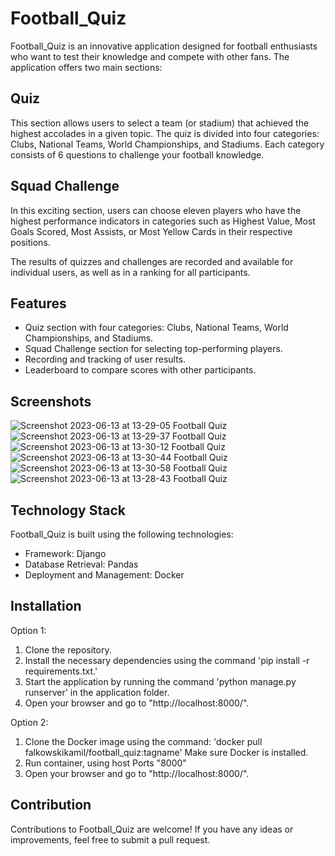 # Football_Quiz

Football_Quiz is an innovative application designed for football enthusiasts who want to test their knowledge and compete with other fans. The application offers two main sections:

## Quiz

This section allows users to select a team (or stadium) that achieved the highest accolades in a given topic. The quiz is divided into four categories: Clubs, National Teams, World Championships, and Stadiums. Each category consists of 6 questions to challenge your football knowledge.

## Squad Challenge

In this exciting section, users can choose eleven players who have the highest performance indicators in categories such as Highest Value, Most Goals Scored, Most Assists, or Most Yellow Cards in their respective positions.

The results of quizzes and challenges are recorded and available for individual users, as well as in a ranking for all participants.

## Features

- Quiz section with four categories: Clubs, National Teams, World Championships, and Stadiums.
- Squad Challenge section for selecting top-performing players.
- Recording and tracking of user results.
- Leaderboard to compare scores with other participants.

## Screenshots
![Screenshot 2023-06-13 at 13-29-05 Football Quiz](https://github.com/FalkowskiKamil/Football_Quiz/assets/116383333/a413cb65-5a22-4975-b62b-5f6286d0ff07)
![Screenshot 2023-06-13 at 13-29-37 Football Quiz](https://github.com/FalkowskiKamil/Football_Quiz/assets/116383333/1383b8f7-3349-438c-9199-e6a2d968f283)
![Screenshot 2023-06-13 at 13-30-12 Football Quiz](https://github.com/FalkowskiKamil/Football_Quiz/assets/116383333/37782d32-7a06-44dc-a4bd-7d94f8bf13c8)
![Screenshot 2023-06-13 at 13-30-44 Football Quiz](https://github.com/FalkowskiKamil/Football_Quiz/assets/116383333/4f8d5592-cb27-4d13-b690-5663cb488c5a)
![Screenshot 2023-06-13 at 13-30-58 Football Quiz](https://github.com/FalkowskiKamil/Football_Quiz/assets/116383333/fb65ff8f-03bf-42bc-9438-a2a77ef9ecf9)
![Screenshot 2023-06-13 at 13-28-43 Football Quiz](https://github.com/FalkowskiKamil/Football_Quiz/assets/116383333/29a054d0-855e-4041-bfdf-177f03da5235)



## Technology Stack

Football_Quiz is built using the following technologies:

- Framework: Django
- Database Retrieval: Pandas
- Deployment and Management: Docker

## Installation
Option 1:
   1. Clone the repository.
   2. Install the necessary dependencies using the command 'pip install -r requirements.txt.'
   3. Start the application by running the command 'python manage.py runserver' in the application folder.
   4. Open your browser and go to "http://localhost:8000/".
   
Option 2:
   1. Clone the Docker image using the command: 'docker pull falkowskikamil/football_quiz:tagname' Make sure Docker is installed.
   2. Run container, using host Ports "8000"
   3. Open your browser and go to "http://localhost:8000/".

## Contribution

Contributions to Football_Quiz are welcome! If you have any ideas or improvements, feel free to submit a pull request.
